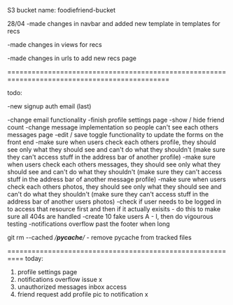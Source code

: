S3 bucket name: foodiefriend-bucket

28/04
-made changes in navbar and added new template in templates for recs

-made changes in views for recs

-made changes in urls to add new recs page

==============================================================================================

todo:


-new signup auth email (last)


-change email functionality
-finish profile settings page
-show / hide friend count
-change message implementation so people can't see each others messages page
-edit / save toggle functionality to update the forms on the front end
-make sure when users check each others profile, they should see only what they should see and can't do what they shouldn't (make sure they can't access stuff in the address bar of another profile)
-make sure when users check each others messages, they should see only what they should see and can't do what they shouldn't (make sure they can't access stuff in the address bar of another message profile)
-make sure when users check each others photos, they should see only what they should see and can't do what they shouldn't (make sure they can't access stuff in the address bar of another users photos)
-check if user needs to be logged in to access that resource first and then if it actually exisits - do this to make sure all 404s are handled
-create 10 fake users A - I, then do vigourous testing
-notifications overflow past the footer when long



git rm --cached */__pycache__/* - remove pycache from tracked files

==========================================================
today:

1. profile settings page
2. notifications overflow issue x
3. unauthorized messages inbox access 
4. friend request add profile pic to notification x


